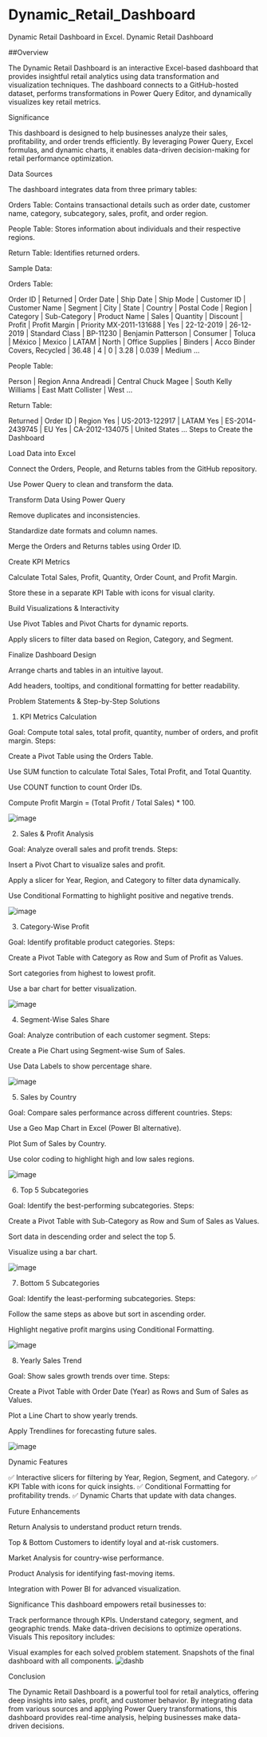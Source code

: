 # Dynamic_Retail_Dashboard
Dynamic Retail Dashboard in Excel.
Dynamic Retail Dashboard

##Overview

The Dynamic Retail Dashboard is an interactive Excel-based dashboard that provides insightful retail analytics using data transformation and visualization techniques. The dashboard connects to a GitHub-hosted dataset, performs transformations in Power Query Editor, and dynamically visualizes key retail metrics.

Significance

This dashboard is designed to help businesses analyze their sales, profitability, and order trends efficiently. By leveraging Power Query, Excel formulas, and dynamic charts, it enables data-driven decision-making for retail performance optimization.

Data Sources

The dashboard integrates data from three primary tables:

Orders Table: Contains transactional details such as order date, customer name, category, subcategory, sales, profit, and order region.

People Table: Stores information about individuals and their respective regions.

Return Table: Identifies returned orders.

Sample Data:

Orders Table:

Order ID       | Returned | Order Date  | Ship Date  | Ship Mode     | Customer ID | Customer Name         | Segment   | City      | State        | Country       | Postal Code | Region | Category         | Sub-Category | Product Name                                     | Sales | Quantity | Discount | Profit | Profit Margin | Priority
MX-2011-131688 | Yes      | 22-12-2019  | 26-12-2019 | Standard Class | BP-11230    | Benjamin Patterson    | Consumer  | Toluca    | México       | Mexico        | LATAM       | North  | Office Supplies | Binders      | Acco Binder Covers, Recycled                    | 36.48 | 4        | 0        | 3.28   | 0.039        | Medium
...

People Table:

Person                 | Region
Anna Andreadi         | Central
Chuck Magee          | South
Kelly Williams       | East
Matt Collister       | West
...

Return Table:

Returned | Order ID         | Region
Yes      | US-2013-122917   | LATAM
Yes      | ES-2014-2439745  | EU
Yes      | CA-2012-134075   | United States
...
Steps to Create the Dashboard

Load Data into Excel

Connect the Orders, People, and Returns tables from the GitHub repository.

Use Power Query to clean and transform the data.

Transform Data Using Power Query

Remove duplicates and inconsistencies.

Standardize date formats and column names.

Merge the Orders and Returns tables using Order ID.

Create KPI Metrics

Calculate Total Sales, Profit, Quantity, Order Count, and Profit Margin.

Store these in a separate KPI Table with icons for visual clarity.

Build Visualizations & Interactivity

Use Pivot Tables and Pivot Charts for dynamic reports.

Apply slicers to filter data based on Region, Category, and Segment.

Finalize Dashboard Design

Arrange charts and tables in an intuitive layout.

Add headers, tooltips, and conditional formatting for better readability.

Problem Statements & Step-by-Step Solutions

1. KPI Metrics Calculation

Goal: Compute total sales, total profit, quantity, number of orders, and profit margin.
Steps:

Create a Pivot Table using the Orders Table.

Use SUM function to calculate Total Sales, Total Profit, and Total Quantity.

Use COUNT function to count Order IDs.

Compute Profit Margin = (Total Profit / Total Sales) * 100.

![image](https://github.com/user-attachments/assets/3670d554-3e90-410c-8cea-c774c723c723)


2. Sales & Profit Analysis

Goal: Analyze overall sales and profit trends.
Steps:

Insert a Pivot Chart to visualize sales and profit.

Apply a slicer for Year, Region, and Category to filter data dynamically.

Use Conditional Formatting to highlight positive and negative trends.

![image](https://github.com/user-attachments/assets/d868d5e1-e3fb-449a-9ce8-bf59a1c421da)



3. Category-Wise Profit

Goal: Identify profitable product categories.
Steps:

Create a Pivot Table with Category as Row and Sum of Profit as Values.

Sort categories from highest to lowest profit.

Use a bar chart for better visualization.

![image](https://github.com/user-attachments/assets/aff99556-d090-49d7-a868-382ed963eb98)


4. Segment-Wise Sales Share

Goal: Analyze contribution of each customer segment.
Steps:

Create a Pie Chart using Segment-wise Sum of Sales.

Use Data Labels to show percentage share.

![image](https://github.com/user-attachments/assets/4b52c1ea-d219-4cc2-aabd-7f6ebf92f9a3)


5. Sales by Country

Goal: Compare sales performance across different countries.
Steps:

Use a Geo Map Chart in Excel (Power BI alternative).

Plot Sum of Sales by Country.

Use color coding to highlight high and low sales regions.

![image](https://github.com/user-attachments/assets/f46c553d-3f73-4a0a-99d7-c5290d4a0741)


6. Top 5 Subcategories

Goal: Identify the best-performing subcategories.
Steps:

Create a Pivot Table with Sub-Category as Row and Sum of Sales as Values.

Sort data in descending order and select the top 5.

Visualize using a bar chart.

![image](https://github.com/user-attachments/assets/360484f6-6285-4b55-ae8a-2ee2beff2479)


7. Bottom 5 Subcategories

Goal: Identify the least-performing subcategories.
Steps:

Follow the same steps as above but sort in ascending order.

Highlight negative profit margins using Conditional Formatting.

![image](https://github.com/user-attachments/assets/da1298c5-4736-4fe0-beb7-32968756f191)


8. Yearly Sales Trend

Goal: Show sales growth trends over time.
Steps:

Create a Pivot Table with Order Date (Year) as Rows and Sum of Sales as Values.

Plot a Line Chart to show yearly trends.

Apply Trendlines for forecasting future sales.

![image](https://github.com/user-attachments/assets/861daa42-9e13-41eb-82a3-c6c459e126ba)


Dynamic Features

✅ Interactive slicers for filtering by Year, Region, Segment, and Category.
✅ KPI Table with icons for quick insights.
✅ Conditional Formatting for profitability trends.
✅ Dynamic Charts that update with data changes.

Future Enhancements

Return Analysis to understand product return trends.

Top & Bottom Customers to identify loyal and at-risk customers.

Market Analysis for country-wise performance.

Product Analysis for identifying fast-moving items.

Integration with Power BI for advanced visualization.

Significance
This dashboard empowers retail businesses to:

Track performance through KPIs.
Understand category, segment, and geographic trends.
Make data-driven decisions to optimize operations.
Visuals
This repository includes:

Visual examples for each solved problem statement.
Snapshots of the final dashboard with all components.
![dashb](https://github.com/user-attachments/assets/0e71f4ad-46b9-41f3-a76b-2346e159377c)


Conclusion

The Dynamic Retail Dashboard is a powerful tool for retail analytics, offering deep insights into sales, profit, and customer behavior. By integrating data from various sources and applying Power Query transformations, this dashboard provides real-time analysis, helping businesses make data-driven decisions.


